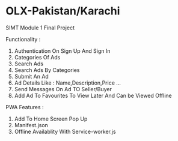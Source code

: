# OLX-Pakistan/Karachi
SIMT Module 1 Final Project

Functionality :
1) Authentication On Sign Up And Sign In
2) Categories Of Ads
3) Search Ads 
4) Search Ads By Categories
5) Submit An Ad
6) Ad Details Like : Name,Description,Price ...
7) Send Messages On Ad TO Seller/Buyer 
8) Add Ad To Favourites To View Later And Can be Viewed Offline 

PWA Features :
1) Add To Home Screen Pop Up
2) Manifest.json
3) Offline Availablity With Service-worker.js 
